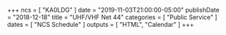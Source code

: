 +++
ncs = [ "KA0LDG" ]
date = "2019-11-03T21:00:00-05:00"
publishDate = "2018-12-18"
title = "UHF/VHF Net 44"
categories = [ "Public Service" ]
dates = [ "NCS Schedule" ]
outputs = [ "HTML", "Calendar" ]
+++
